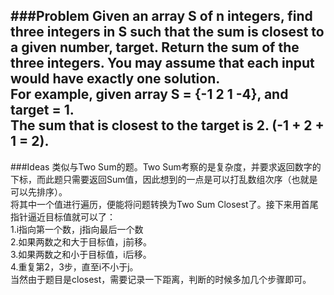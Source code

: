 ###Problem
Given an array S of n integers, find three integers in S such that the sum is closest to a given number, target. Return the sum of the three integers. You may assume that each input would have exactly one solution.  
For example, given array S = {-1 2 1 -4}, and target = 1.  
The sum that is closest to the target is 2. (-1 + 2 + 1 = 2).  
---
###Ideas
类似与Two Sum的题。Two Sum考察的是复杂度，并要求返回数字的下标，而此题只需要返回Sum值，因此想到的一点是可以打乱数组次序（也就是可以先排序）。  
将其中一个值进行遍历，便能将问题转换为Two Sum Closest了。接下来用首尾指针逼近目标值就可以了：  
1.i指向第一个数，j指向最后一个数  
2.如果两数之和大于目标值，j前移。  
3.如果两数之和小于目标值，i后移。  
4.重复第2，3步，直至i不小于j。  
当然由于题目是closest，需要记录一下距离，判断的时候多加几个步骤即可。
